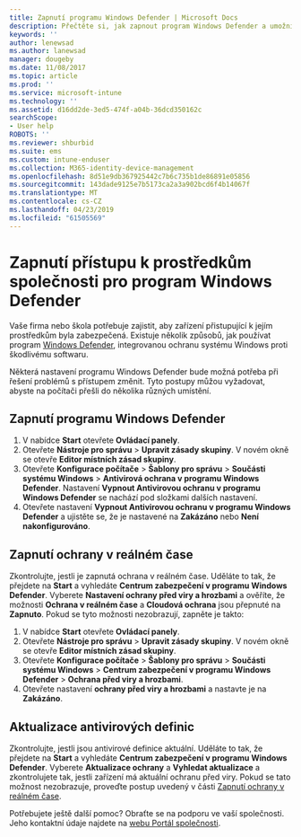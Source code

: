 ```yaml
---
title: Zapnutí programu Windows Defender | Microsoft Docs
description: Přečtěte si, jak zapnout program Windows Defender a umožnit mu tak přístup k prostředkům společnosti.
keywords: ''
author: lenewsad
ms.author: lanewsad
manager: dougeby
ms.date: 11/08/2017
ms.topic: article
ms.prod: ''
ms.service: microsoft-intune
ms.technology: ''
ms.assetid: d16dd2de-3ed5-474f-a04b-36dcd350162c
searchScope:
- User help
ROBOTS: ''
ms.reviewer: shburbid
ms.suite: ems
ms.custom: intune-enduser
ms.collection: M365-identity-device-management
ms.openlocfilehash: 8d51e9db367925442c7b6c735b1de86891e05856
ms.sourcegitcommit: 143dade9125e7b5173ca2a3a902bcd6f4b14067f
ms.translationtype: MT
ms.contentlocale: cs-CZ
ms.lasthandoff: 04/23/2019
ms.locfileid: "61505569"
---
```

# <a name="turn-on-windows-defender-to-access-company-resources"></a>Zapnutí přístupu k prostředkům společnosti pro program Windows Defender

Vaše firma nebo škola potřebuje zajistit, aby zařízení přistupující k jejím prostředkům byla zabezpečená. Existuje několik způsobů, jak používat program [Windows Defender](https://www.microsoft.com/safety/pc-security/windows-defender.aspx), integrovanou ochranu systému Windows proti škodlivému softwaru.

Některá nastavení programu Windows Defender bude možná potřeba při řešení problémů s přístupem změnit. Tyto postupy můžou vyžadovat, abyste na počítači přešli do několika různých umístění.

## <a name="turn-on-windows-defender"></a>Zapnutí programu Windows Defender

1. V nabídce **Start** otevřete **Ovládací panely**.
2. Otevřete **Nástroje pro správu** > **Upravit zásady skupiny**. V novém okně se otevře **Editor místních zásad skupiny**.
3. Otevřete **Konfigurace počítače** > **Šablony pro správu** > **Součásti systému Windows** > **Antivirová ochrana v programu Windows Defender**. Nastavení **Vypnout Antivirovou ochranu v programu Windows Defender** se nachází pod složkami dalších nastavení. 
4. Otevřete nastavení **Vypnout Antivirovou ochranu v programu Windows Defender** a ujistěte se, že je nastavené na **Zakázáno** nebo **Není nakonfigurováno**.

## <a name="turn-on-real-time-protection"></a>Zapnutí ochrany v reálném čase

Zkontrolujte, jestli je zapnutá ochrana v reálném čase. Uděláte to tak, že přejdete na **Start** a vyhledáte **Centrum zabezpečení v programu Windows Defender**. Vyberete **Nastavení ochrany před viry a hrozbami**  a ověříte, že možnosti **Ochrana v reálném čase** a **Cloudová ochrana** jsou přepnuté na **Zapnuto**. Pokud se tyto možnosti nezobrazují, zapněte je takto:

1. V nabídce **Start** otevřete **Ovládací panely**.
2. Otevřete **Nástroje pro správu** > **Upravit zásady skupiny**. V novém okně se otevře **Editor místních zásad skupiny**.
3. Otevřete **Konfigurace počítače** > **Šablony pro správu** > **Součásti systému Windows** > **Centrum zabezpečení v programu Windows Defender** > **Ochrana před viry a hrozbami**.
4. Otevřete nastavení **ochrany před viry a hrozbami** a nastavte je na **Zakázáno**.

## <a name="update-your-antivirus-definitions"></a>Aktualizace antivirových definic

Zkontrolujte, jestli jsou antivirové definice aktuální. Uděláte to tak, že přejdete na **Start** a vyhledáte **Centrum zabezpečení v programu Windows Defender**. Vyberete **Aktualizace ochrany** a **Vyhledat aktualizace** a zkontrolujete tak, jestli zařízení má aktuální ochranu před viry. Pokud se tato možnost nezobrazuje, proveďte postup uvedený v části [Zapnutí ochrany v reálném čase](turn-on-defender-windows.md#turn-on-real-time-protection).

Potřebujete ještě další pomoc? Obraťte se na podporu ve vaší společnosti. Jeho kontaktní údaje najdete na [webu Portál společnosti](https://go.microsoft.com/fwlink/?linkid=2010980).
